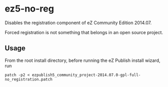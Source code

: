 # ez5-no-reg

Disables the registration component of eZ Community Edition 2014.07.

Forced registration is not something that belongs in an open source project.

## Usage

From the root install directory, before running the eZ Publish install wizard, run

```
patch -p2 < ezpublish5_community_project-2014.07.0-gpl-full-no_registration.patch
```
